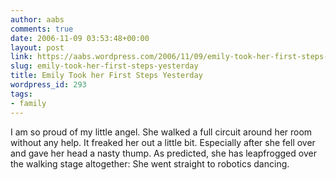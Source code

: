 ```yaml
---
author: aabs
comments: true
date: 2006-11-09 03:53:48+00:00
layout: post
link: https://aabs.wordpress.com/2006/11/09/emily-took-her-first-steps-yesterday/
slug: emily-took-her-first-steps-yesterday
title: Emily Took her First Steps Yesterday
wordpress_id: 293
tags:
- family
---
```


I am so proud of my little angel. She walked a full circuit around her room without any help. It freaked her out a little bit. Especially after she fell over and gave her head a nasty thump.  As predicted, she has leapfrogged over the walking stage altogether: She went straight to robotics dancing.
